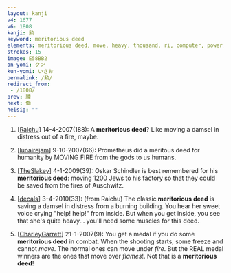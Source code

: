 ```yaml
---
layout: kanji
v4: 1677
v6: 1808
kanji: 勲
keyword: meritorious deed
elements: meritorious deed, move, heavy, thousand, ri, computer, power, muscle, arnold, oven-fire, barbecue
strokes: 15
image: E58BB2
on-yomi: クン
kun-yomi: いさお
permalink: /勲/
redirect_from:
 - /1808/
prev: 腫
next: 働
heisig: ""
---
```


1) [<a href="http://kanji.koohii.com/profile/Raichu">Raichu</a>] 14-4-2007(188): A<strong> meritorious deed</strong>? Like moving a damsel in distress out of a fire, maybe.

2) [<a href="http://kanji.koohii.com/profile/lunairejam">lunairejam</a>] 9-10-2007(66): Prometheus did a meritous deed for humanity by MOVING FIRE from the gods to us humans.

3) [<a href="http://kanji.koohii.com/profile/TheSlakey">TheSlakey</a>] 4-1-2009(39): Oskar Schindler is best remembered for his<strong> meritorious deed</strong>: moving 1200 Jews to his factory so that they could be saved from the fires of Auschwitz.

4) [<a href="http://kanji.koohii.com/profile/decals">decals</a>] 3-4-2010(33): (from Raichu) The classic<strong> meritorious deed</strong> is saving a damsel in distress from a burning building. You hear her sweet voice crying &quot;help! help!&quot; from inside. But when you get inside, you see that she&#039;s quite heavy... you&#039;ll need some muscles for this deed.

5) [<a href="http://kanji.koohii.com/profile/CharleyGarrett">CharleyGarrett</a>] 21-1-2007(9): You get a medal if you do some <strong>meritorious deed</strong> in combat. When the shooting starts, some freeze and cannot <em>move</em>. The normal ones can move under <em>fire</em>. But the REAL medal winners are the ones that move over <em>flames</em>!. Not that is a <strong>meritorious deed</strong>!

